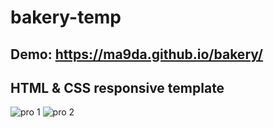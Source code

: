 # bakery-temp
## Demo: https://ma9da.github.io/bakery/
## HTML & CSS responsive template
![pro 1](https://user-images.githubusercontent.com/65298589/155173328-a28510ca-49c7-4042-bd8b-deca57c45795.png)
![pro 2](https://user-images.githubusercontent.com/65298589/155173401-267c9755-dc84-4bf8-98b8-94cc4595da72.png)
